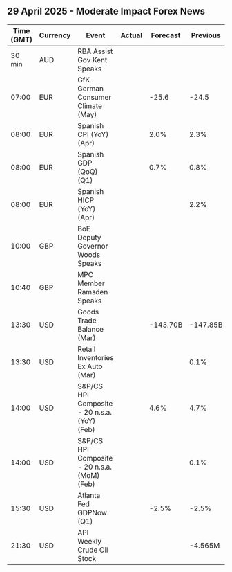 ## 29 April 2025 - Moderate Impact Forex News

| Time (GMT) | Currency | Event | Actual | Forecast | Previous |
|------|----------|-------|--------|----------|----------|
| 30 min | AUD | RBA Assist Gov Kent Speaks |  |  |  |
| 07:00 | EUR | GfK German Consumer Climate (May) |  | -25.6 | -24.5 |
| 08:00 | EUR | Spanish CPI (YoY) (Apr) |  | 2.0% | 2.3% |
| 08:00 | EUR | Spanish GDP (QoQ) (Q1) |  | 0.7% | 0.8% |
| 08:00 | EUR | Spanish HICP (YoY) (Apr) |  |  | 2.2% |
| 10:00 | GBP | BoE Deputy Governor Woods Speaks |  |  |  |
| 10:40 | GBP | MPC Member Ramsden Speaks |  |  |  |
| 13:30 | USD | Goods Trade Balance (Mar) |  | -143.70B | -147.85B |
| 13:30 | USD | Retail Inventories Ex Auto (Mar) |  |  | 0.1% |
| 14:00 | USD | S&P/CS HPI Composite - 20 n.s.a. (YoY) (Feb) |  | 4.6% | 4.7% |
| 14:00 | USD | S&P/CS HPI Composite - 20 n.s.a. (MoM) (Feb) |  |  | 0.1% |
| 15:30 | USD | Atlanta Fed GDPNow (Q1) |  | -2.5% | -2.5% |
| 21:30 | USD | API Weekly Crude Oil Stock |  |  | -4.565M |
